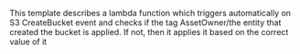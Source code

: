 This template describes a lambda function which triggers automatically on S3 CreateBucket event and checks if the tag AssetOwner/the entity that created the bucket is applied. If not, then it applies it based on the correct value of it
